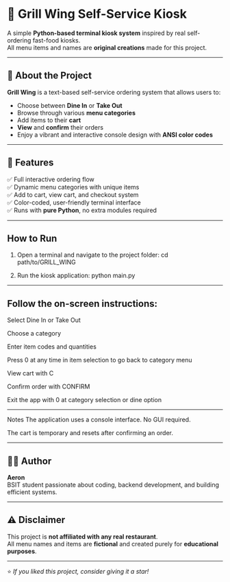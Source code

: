 # 🍗 Grill Wing Self-Service Kiosk

A simple **Python-based terminal kiosk system** inspired by real self-ordering fast-food kiosks.  
All menu items and names are **original creations** made for this project.

---

## 🧠 About the Project
**Grill Wing** is a text-based self-service ordering system that allows users to:
- Choose between **Dine In** or **Take Out**
- Browse through various **menu categories**
- Add items to their **cart**
- **View** and **confirm** their orders
- Enjoy a vibrant and interactive console design with **ANSI color codes**

---

## 🧰 Features
✅ Full interactive ordering flow  
✅ Dynamic menu categories with unique items  
✅ Add to cart, view cart, and checkout system  
✅ Color-coded, user-friendly terminal interface  
✅ Runs with **pure Python**, no extra modules required  

---

## How to Run

1. Open a terminal and navigate to the project folder:
cd path/to/GRILL_WING

2. Run the kiosk application:
python main.py

---

## Follow the on-screen instructions:

Select Dine In or Take Out

Choose a category

Enter item codes and quantities

Press 0 at any time in item selection to go back to category menu

View cart with C

Confirm order with CONFIRM

Exit the app with 0 at category selection or dine option

---

Notes
The application uses a console interface. No GUI required.

The cart is temporary and resets after confirming an order.

---

## 🧑‍💻 Author
**Aeron**  
BSIT student passionate about coding, backend development, and building efficient systems.

---

## ⚠️ Disclaimer
This project is **not affiliated with any real restaurant**.  
All menu names and items are **fictional** and created purely for **educational purposes**.

---

⭐ *If you liked this project, consider giving it a star!*
